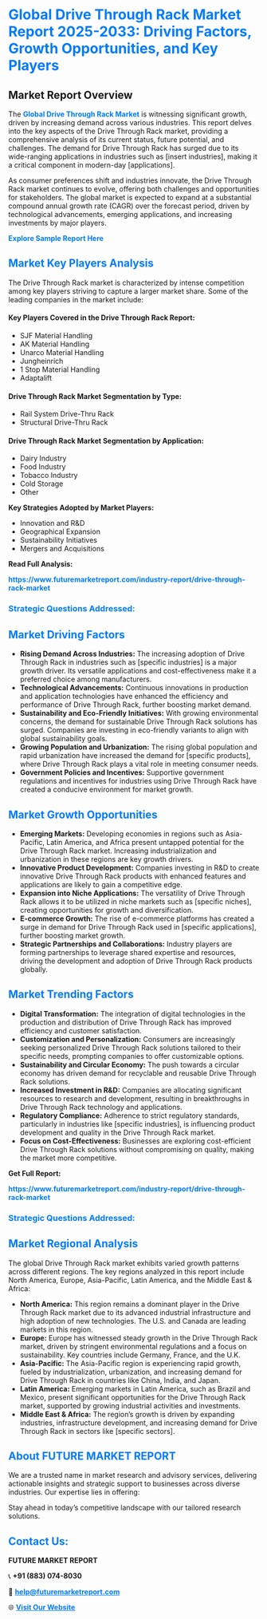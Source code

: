 <h1 style="color: #007BFF;">Global Drive Through Rack Market Report 2025-2033: Driving Factors, Growth Opportunities, and Key Players</h1>

<section id="overview">
<h2>Market Report Overview</h2>
<p>The <a href="https://www.futuremarketreport.com/industry-report/drive-through-rack-market" style="color: #007BFF; text-decoration: none;"><strong>Global Drive Through Rack Market</strong></a> is witnessing significant growth, driven by increasing demand across various industries. This report delves into the key aspects of the Drive Through Rack market, providing a comprehensive analysis of its current status, future potential, and challenges. The demand for Drive Through Rack has surged due to its wide-ranging applications in industries such as [insert industries], making it a critical component in modern-day [applications].</p>
<p>As consumer preferences shift and industries innovate, the Drive Through Rack market continues to evolve, offering both challenges and opportunities for stakeholders. The global market is expected to expand at a substantial compound annual growth rate (CAGR) over the forecast period, driven by technological advancements, emerging applications, and increasing investments by major players.</p>
</section>

<section id="overview">
<p><a href="https://www.futuremarketreport.com/request-sample/reportId=86798" style="color: #007BFF; text-decoration: none;"><strong>Explore Sample Report Here</strong></a></p>
</section>

<section id="key-players">
<h2 style="color: #007BFF;">Market Key Players Analysis</h2>
<p>The Drive Through Rack market is characterized by intense competition among key players striving to capture a larger market share. Some of the leading companies in the market include:</p>
<h4>Key Players Covered in the Drive Through Rack Report:</h4>
<ul><li>SJF Material Handling</li><li>AK Material Handling</li><li>Unarco Material Handling</li><li>Jungheinrich</li><li>1 Stop Material Handling</li><li>Adaptalift</li></ul>
<h4>Drive Through Rack Market Segmentation by Type:</h4>
<ul><li>Rail System Drive-Thru Rack</li><li>Structural Drive-Thru Rack</li></ul>

<h4>Drive Through Rack Market Segmentation by Application:</h4>
<ul><li>Dairy Industry</li><li>Food Industry</li><li>Tobacco Industry</li><li>Cold Storage</li><li>Other</li></ul>
<p><strong>Key Strategies Adopted by Market Players:</strong></p>
<ul>
<li>Innovation and R&D</li>
<li>Geographical Expansion</li>
<li>Sustainability Initiatives</li>
<li>Mergers and Acquisitions</li>
</ul>
</section>

<section>
<p><strong>Read Full Analysis: </strong></p><a href="https://www.futuremarketreport.com/industry-report/drive-through-rack-market" style="color: #007BFF; text-decoration: none;"><strong>https://www.futuremarketreport.com/industry-report/drive-through-rack-market</strong></a>
<h3 style="color: #007BFF;">Strategic Questions Addressed:</h3>
</section>

<section id="driving-factors">
<h2 style="color: #007BFF;">Market Driving Factors</h2>
<ul>
<li><strong>Rising Demand Across Industries:</strong> The increasing adoption of Drive Through Rack in industries such as [specific industries] is a major growth driver. Its versatile applications and cost-effectiveness make it a preferred choice among manufacturers.</li>
<li><strong>Technological Advancements:</strong> Continuous innovations in production and application technologies have enhanced the efficiency and performance of Drive Through Rack, further boosting market demand.</li>
<li><strong>Sustainability and Eco-Friendly Initiatives:</strong> With growing environmental concerns, the demand for sustainable Drive Through Rack solutions has surged. Companies are investing in eco-friendly variants to align with global sustainability goals.</li>
<li><strong>Growing Population and Urbanization:</strong> The rising global population and rapid urbanization have increased the demand for [specific products], where Drive Through Rack plays a vital role in meeting consumer needs.</li>
<li><strong>Government Policies and Incentives:</strong> Supportive government regulations and incentives for industries using Drive Through Rack have created a conducive environment for market growth.</li>
</ul>
</section>

<section id="growth-opportunities">
<h2 style="color: #007BFF;">Market Growth Opportunities</h2>
<ul>
<li><strong>Emerging Markets:</strong> Developing economies in regions such as Asia-Pacific, Latin America, and Africa present untapped potential for the Drive Through Rack market. Increasing industrialization and urbanization in these regions are key growth drivers.</li>
<li><strong>Innovative Product Development:</strong> Companies investing in R&D to create innovative Drive Through Rack products with enhanced features and applications are likely to gain a competitive edge.</li>
<li><strong>Expansion into Niche Applications:</strong> The versatility of Drive Through Rack allows it to be utilized in niche markets such as [specific niches], creating opportunities for growth and diversification.</li>
<li><strong>E-commerce Growth:</strong> The rise of e-commerce platforms has created a surge in demand for Drive Through Rack used in [specific applications], further boosting market growth.</li>
<li><strong>Strategic Partnerships and Collaborations:</strong> Industry players are forming partnerships to leverage shared expertise and resources, driving the development and adoption of Drive Through Rack products globally.</li>
</ul>
</section>

<section id="trending-factors">
<h2 style="color: #007BFF;">Market Trending Factors</h2>
<ul>
<li><strong>Digital Transformation:</strong> The integration of digital technologies in the production and distribution of Drive Through Rack has improved efficiency and customer satisfaction.</li>
<li><strong>Customization and Personalization:</strong> Consumers are increasingly seeking personalized Drive Through Rack solutions tailored to their specific needs, prompting companies to offer customizable options.</li>
<li><strong>Sustainability and Circular Economy:</strong> The push towards a circular economy has driven demand for recyclable and reusable Drive Through Rack solutions.</li>
<li><strong>Increased Investment in R&D:</strong> Companies are allocating significant resources to research and development, resulting in breakthroughs in Drive Through Rack technology and applications.</li>
<li><strong>Regulatory Compliance:</strong> Adherence to strict regulatory standards, particularly in industries like [specific industries], is influencing product development and quality in the Drive Through Rack market.</li>
<li><strong>Focus on Cost-Effectiveness:</strong> Businesses are exploring cost-efficient Drive Through Rack solutions without compromising on quality, making the market more competitive.</li>
</ul>
</section>

<section>
<p><strong>Get Full Report: </strong></p><a href="https://www.futuremarketreport.com/industry-report/drive-through-rack-market" style="color: #007BFF; text-decoration: none;"><strong>https://www.futuremarketreport.com/industry-report/drive-through-rack-market</strong></a>
<h3 style="color: #007BFF;">Strategic Questions Addressed:</h3>
</section>


<section id="regional-analysis">
<h2 style="color: #007BFF;">Market Regional Analysis</h2>
<p>The global Drive Through Rack market exhibits varied growth patterns across different regions. The key regions analyzed in this report include North America, Europe, Asia-Pacific, Latin America, and the Middle East & Africa:</p>
<ul>
<li><strong>North America:</strong> This region remains a dominant player in the Drive Through Rack market due to its advanced industrial infrastructure and high adoption of new technologies. The U.S. and Canada are leading markets in this region.</li>
<li><strong>Europe:</strong> Europe has witnessed steady growth in the Drive Through Rack market, driven by stringent environmental regulations and a focus on sustainability. Key countries include Germany, France, and the U.K.</li>
<li><strong>Asia-Pacific:</strong> The Asia-Pacific region is experiencing rapid growth, fueled by industrialization, urbanization, and increasing demand for Drive Through Rack in countries like China, India, and Japan.</li>
<li><strong>Latin America:</strong> Emerging markets in Latin America, such as Brazil and Mexico, present significant opportunities for the Drive Through Rack market, supported by growing industrial activities and investments.</li>
<li><strong>Middle East & Africa:</strong> The region’s growth is driven by expanding industries, infrastructure development, and increasing demand for Drive Through Rack in sectors like [specific sectors].</li>
</ul>
</section>

<footer>
<h2 style="color: #007BFF;">About FUTURE MARKET REPORT</h2>
<p>We are a trusted name in market research and advisory services, delivering actionable insights and strategic support to businesses across diverse industries. Our expertise lies in offering:</p>

<p>Stay ahead in today’s competitive landscape with our tailored research solutions.</p>

<h2 style="color: #007BFF;">Contact Us:</h2>
<p><strong>FUTURE MARKET REPORT</strong></p>
<p>📞 <strong>+91 (883) 074-8030</strong></p>
<p>📧 <strong><a href="mailto:help@futuremarketreport.com" style="color: #007BFF;">help@futuremarketreport.com</a></strong></p>
<p>🌐 <strong><a href="https://www.futuremarketreport.com/" style="color: #007BFF;">Visit Our Website</a></strong></p>
</footer>